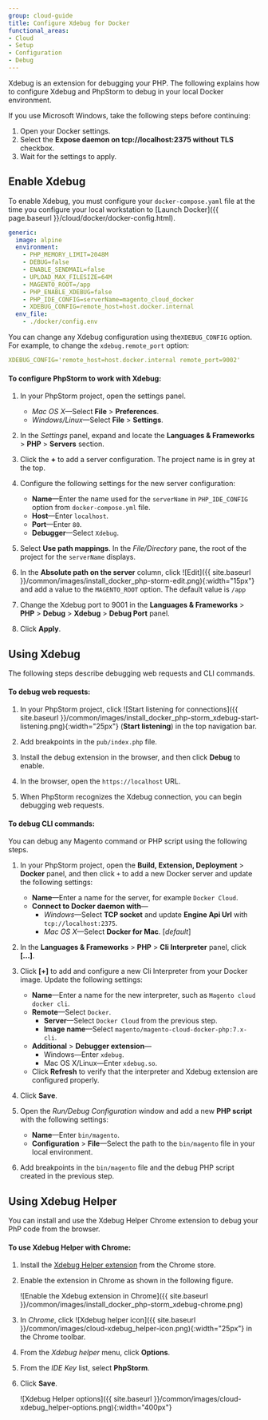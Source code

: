 ```yaml
---
group: cloud-guide
title: Configure Xdebug for Docker
functional_areas:
- Cloud
- Setup
- Configuration
- Debug
---
```


Xdebug is an extension for debugging your PHP. The following explains how to configure Xdebug and PhpStorm to debug in your local Docker environment.

If you use Microsoft Windows, take the following steps before continuing:

1.  Open your Docker settings.
1.  Select the **Expose daemon on tcp://localhost:2375 without TLS** checkbox.
1.  Wait for the settings to apply.

## Enable Xdebug

To enable Xdebug, you must configure your `docker-compose.yaml` file at the time you configure your local workstation to [Launch Docker]({{ page.baseurl }}/cloud/docker/docker-config.html).

```yaml
generic:
  image: alpine
  environment:
    - PHP_MEMORY_LIMIT=2048M
    - DEBUG=false
    - ENABLE_SENDMAIL=false
    - UPLOAD_MAX_FILESIZE=64M
    - MAGENTO_ROOT=/app
    - PHP_ENABLE_XDEBUG=false
    - PHP_IDE_CONFIG=serverName=magento_cloud_docker
    - XDEBUG_CONFIG=remote_host=host.docker.internal
  env_file:
    - ./docker/config.env
```

You can change any Xdebug configuration using the`XDEBUG_CONFIG` option. For example, to change the `xdebug.remote_port` option:

```yaml
XDEBUG_CONFIG='remote_host=host.docker.internal remote_port=9002'
```

#### To configure PhpStorm to work with Xdebug:

1.  In your PhpStorm project, open the settings panel.

    -  _Mac OS X_—Select **File** > **Preferences**.
    -  _Windows/Linux_—Select **File** > **Settings**.

1.  In the _Settings_ panel, expand and locate the **Languages & Frameworks** > **PHP** > **Servers** section.

1.  Click the **+** to add a server configuration. The project name is in grey at the top.

1.  Configure the following settings for the new server configuration:

    -  **Name**—Enter the name used for the `serverName` in `PHP_IDE_CONFIG` option from `docker-compose.yml` file.
    -  **Host**—Enter `localhost`.
    -  **Port**—Enter `80`.
    -  **Debugger**—Select `Xdebug`.

1.  Select **Use path mappings**. In the _File/Directory_ pane, the root of the project for the `serverName` displays.

1.  In the **Absolute path on the server** column, click ![Edit]({{ site.baseurl }}/common/images/install_docker_php-storm-edit.png){:width="15px"} and add a value to the `MAGENTO_ROOT` option. The default value is `/app`

1.  Change the Xdebug port to 9001 in the **Languages & Frameworks** > **PHP** > **Debug** > **Xdebug** > **Debug Port** panel.

1.  Click **Apply**.

## Using Xdebug

The following steps describe debugging web requests and CLI commands.

#### To debug web requests:

1.  In your PhpStorm project, click ![Start listening for connections]({{ site.baseurl }}/common/images/install_docker_php-storm_xdebug-start-listening.png){:width="25px"} (**Start listening**) in the top navigation bar.

1.  Add breakpoints in the `pub/index.php` file.

1.  Install the debug extension in the browser, and then click **Debug** to enable.

1.  In the browser, open the `https://localhost` URL. 

1.  When PhpStorm recognizes the Xdebug connection, you can begin debugging web requests.

#### To debug CLI commands:

You can debug any Magento command or PHP script using the following steps.

1.  In your PhpStorm project, open the **Build, Extension, Deployment** > **Docker** panel, and then click `+` to add a new Docker server and update the following settings:

    -   **Name**—Enter a name for the server, for example `Docker Cloud`.
    -   **Connect to Docker daemon with**—
        -   _Windows_—Select **TCP socket** and update **Engine Api Url** with `tcp://localhost:2375`.
        -   _Mac OS X_—Select **Docker for Mac**. [_default_]

1.  In the **Languages & Frameworks** > **PHP** > **Cli Interpreter** panel, click **[...]**.
   
1.  Click **[+]** to add and configure a new Cli Interpreter from your Docker image. Update the following settings:

    -   **Name**—Enter a name for the new interpreter, such as `Magento cloud docker cli`.
    -   **Remote**—Select `Docker`.
        -   **Server**—Select `Docker Cloud` from the previous step.
        -   **Image name**—Select `magento/magento-cloud-docker-php:7.x-cli`.
    -   **Additional** > **Debugger extension**—
        -   Windows—Enter `xdebug`.
        -   Mac OS X/Linux—Enter `xdebug.so`.
    -   Click **Refresh** to verify that the interpreter and Xdebug extension are configured properly.
   
1.  Click **Save**.

1.  Open the _Run/Debug Configuration_ window and add a new **PHP script** with the following settings:

    -   **Name**—Enter `bin/magento`.
    -   **Configuration** > **File**—Select the path to the `bin/magento` file in your local environment.
  
1.  Add breakpoints in the `bin/magento` file and the debug PHP script created in the previous step.

## Using Xdebug Helper

You can install and use the Xdebug Helper Chrome extension to debug your PhP code from the browser.

#### To use Xdebug Helper with Chrome:

1.  Install the [Xdebug Helper extension](https://chrome.google.com/webstore/detail/xdebug-helper/eadndfjplgieldjbigjakmdgkmoaaaoc?hl=en) from the Chrome store.

1.  Enable the extension in Chrome as shown in the following figure.

    ![Enable the Xdebug extension in Chrome]({{ site.baseurl }}/common/images/install_docker_php-storm_xdebug-chrome.png)

1.  In _Chrome_, click ![Xdebug helper icon]({{ site.baseurl }}/common/images/cloud-xdebug_helper-icon.png){:width="25px"} in the Chrome toolbar.

1.  From the _Xdebug helper_ menu, click **Options**.

1.  From the _IDE Key_ list, select **PhpStorm**.

1.  Click **Save**.

    ![Xdebug Helper options]({{ site.baseurl }}/common/images/cloud-xdebug_helper-options.png){:width="400px"}

